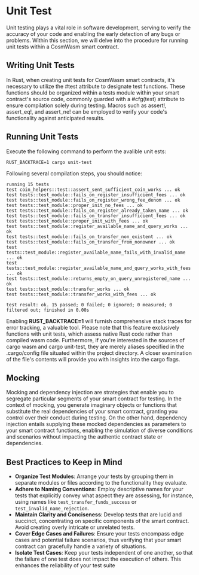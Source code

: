 # Unit Test

Unit testing plays a vital role in software development, serving to verify the accuracy of your code and enabling the early detection of any bugs or problems. Within this section, we will delve into the procedure for running unit tests within a CosmWasm smart contract.

## Writing Unit Tests

In Rust, when creating unit tests for CosmWasm smart contracts, it's necessary to utilize the #test attribute to designate test functions. These functions should be organized within a tests module within your smart contract's source code, commonly guarded with a #cfg(test) attribute to ensure compilation solely during testing. Macros such as assert!, assert\_eq!, and assert\_ne! can be employed to verify your code's functionality against anticipated results.

## Running Unit Tests

Execute the following command to perform the avalible unit ests:

```
RUST_BACKTRACE=1 cargo unit-test
```

Following several compilation steps, you should notice:

```
running 15 tests
test coin_helpers::test::assert_sent_sufficient_coin_works ... ok
test tests::test_module::fails_on_register_insufficient_fees ... ok
test tests::test_module::fails_on_register_wrong_fee_denom ... ok
test tests::test_module::proper_init_no_fees ... ok
test tests::test_module::fails_on_register_already_taken_name ... ok
test tests::test_module::fails_on_transfer_insufficient_fees ... ok
test tests::test_module::proper_init_with_fees ... ok
test tests::test_module::register_available_name_and_query_works ... ok
test tests::test_module::fails_on_transfer_non_existent ... ok
test tests::test_module::fails_on_transfer_from_nonowner ... ok
test tests::test_module::register_available_name_fails_with_invalid_name ... ok
test tests::test_module::register_available_name_and_query_works_with_fees ... ok
test tests::test_module::returns_empty_on_query_unregistered_name ... ok
test tests::test_module::transfer_works ... ok
test tests::test_module::transfer_works_with_fees ... ok

test result: ok. 15 passed; 0 failed; 0 ignored; 0 measured; 0 filtered out; finished in 0.00s

```

Enabling **RUST\_BACKTRACE=1** will furnish comprehensive stack traces for error tracking, a valuable tool. Please note that this feature exclusively functions with unit tests, which assess native Rust code rather than compiled wasm code. Furthermore, if you're interested in the sources of cargo wasm and cargo unit-test, they are merely aliases specified in the .cargo/config file situated within the project directory. A closer examination of the file's contents will provide you with insights into the cargo flags.

## Mocking

Mocking and dependency injection are strategies that enable you to segregate particular segments of your smart contract for testing. In the context of mocking, you generate imaginary objects or functions that substitute the real dependencies of your smart contract, granting you control over their conduct during testing. On the other hand, dependency injection entails supplying these mocked dependencies as parameters to your smart contract functions, enabling the simulation of diverse conditions and scenarios without impacting the authentic contract state or dependencies.



## Best Practices to Keep in Mind

* **Organize Test Modules**: Arrange your tests by grouping them in separate modules or files according to the functionality they evaluate.
* **Adhere to Naming Conventions**: Employ descriptive names for your tests that explicitly convey what aspect they are assessing, for instance, using names like `test_transfer_funds_success` or `test_invalid_name_rejection`.
* **Maintain Clarity and Conciseness**: Develop tests that are lucid and succinct, concentrating on specific components of the smart contract. Avoid creating overly intricate or unrelated tests.
* **Cover Edge Cases and Failures**: Ensure your tests encompass edge cases and potential failure scenarios, thus verifying that your smart contract can gracefully handle a variety of situations.
* **Isolate Test Cases**: Keep your tests independent of one another, so that the failure of one test does not impact the execution of others. This enhances the reliability of your test suite
